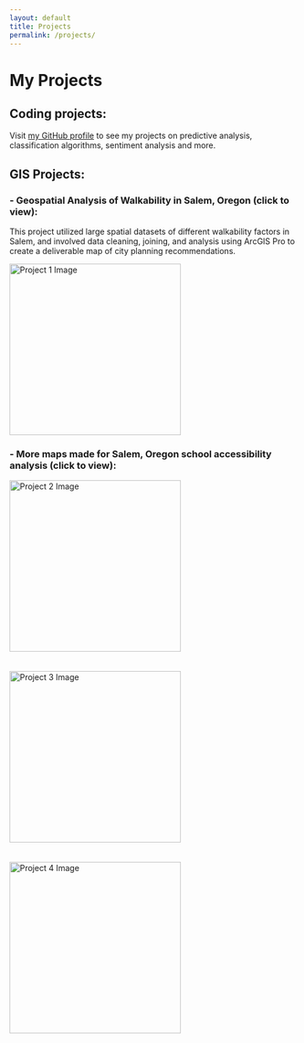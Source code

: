 ```yaml
---
layout: default
title: Projects
permalink: /projects/
---
```


# My Projects

## Coding projects:

Visit [my GitHub profile](https://github.com/siegelhannah) to see my projects on predictive analysis, classification algorithms, sentiment analysis and more.
<br>

## GIS Projects:

### - Geospatial Analysis of Walkability in Salem, Oregon (click to view):
This project utilized large spatial datasets of different walkability factors in Salem, and involved data cleaning, joining, and analysis using ArcGIS Pro to create a deliverable map of city planning recommendations.

<a href="{{ site.baseurl }}/assets/Salem_Final_Project.pdf">
    <img src="{{ site.baseurl }}/assets/FinalMapNeighborhoodIssues.jpg" alt="Project 1 Image" style="width: 300px;">
</a>
<br>

### - More maps made for Salem, Oregon school accessibility analysis (click to view):

<a href="{{ site.baseurl }}/assets/Layout2.pdf">
    <img src="{{ site.baseurl }}/assets/Layout2_page-0001.jpg" alt="Project 2 Image" style="width: 300px;">
</a>
<br><br><br>
<a href="{{ site.baseurl }}/assets/Layout1.pdf">
    <img src="{{ site.baseurl }}/assets/Layout1_page-0001.jpg" alt="Project 3 Image" style="width: 300px;">
</a>
<br><br><br>
<a href="{{ site.baseurl }}/assets/Layout3.pdf">
    <img src="{{ site.baseurl }}/assets/Layout3.jpg" alt="Project 4 Image" style="width: 300px;">
</a>
<br><br><br>
